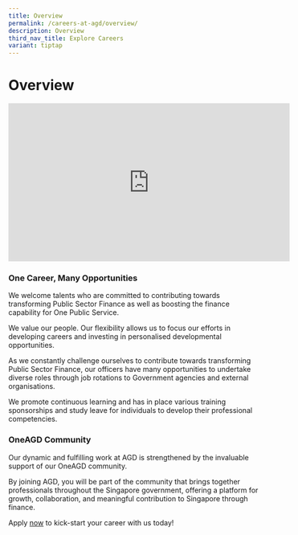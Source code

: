 ```yaml
---
title: Overview
permalink: /careers-at-agd/overview/
description: Overview
third_nav_title: Explore Careers
variant: tiptap
---
```

<h1>Overview</h1>
<div class="iframe-wrapper">
<iframe height="315" width="560" allowfullscreen="true" frameborder="0" src="https://www.youtube.com/embed/P0rTPHjO2hU"></iframe>
</div>
<h3>One Career, Many Opportunities</h3>
<p>We welcome talents who are committed to contributing towards transforming
Public Sector Finance as well as boosting the finance capability for One
Public Service.</p>
<p>We value our people. Our flexibility allows us to focus our efforts in
developing careers and investing in personalised developmental opportunities.</p>
<p>As we constantly challenge ourselves to contribute towards transforming
Public Sector Finance, our officers have many opportunities to undertake
diverse roles through job rotations to Government agencies and external
organisations.</p>
<p>We promote continuous learning and has in place various training sponsorships
and study leave for individuals to develop their professional competencies.</p>
<h3>OneAGD Community</h3>
<p>Our dynamic and fulfilling work at AGD is strengthened by the invaluable
support of our OneAGD community.</p>
<p>By joining AGD, you will be part of the community that brings together
professionals throughout the Singapore government, offering a platform
for growth, collaboration, and meaningful contribution to Singapore through
finance.</p>
<p></p>
<p>Apply <a href="https://jobs.careers.gov.sg/?a=Accountant-General%27s+Department" rel="noopener noreferrer nofollow" target="_blank">now</a> to
kick-start your career with us today!</p>